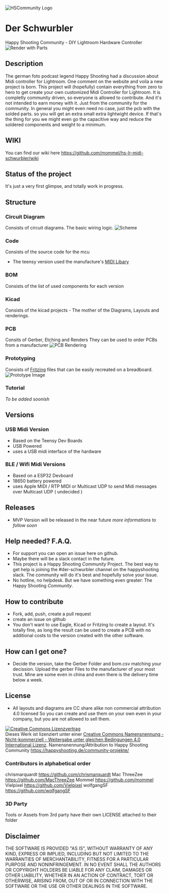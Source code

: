 ![HSCommunity Logo](assets/hscommunity_logo_small.jpg)
# Der Schwurbler
Happy Shooting Community - DIY Lightroom Hardware Controller
![Render with Parts](pcb/teensy-based/usb-teensy3.6/usb-teensy3.6_oben.jpg)

## Description
The german foto podcast legend Happy Shooting had a discussion about Midi controller for Lightroom. One comment on the website and voila a new project is born.
This project will (hopefully) contain everything from zero to hero to get create your own customized Midi Controller for Lightroom.
It is completly community driven, so everyone is allowed to contribute. And it's not intended to earn money with it. Just from the community for the community.
In general you might even need no case, just the pcb with the solded parts. so you will get an extra small extra lightwight device. If that's the thing for you we might even go the capacitive way and reduce the soldered components and weight to a minimum.

## WIKI
You can find our wiki here https://github.com/mommel/hs-lr-midi-schwurbler/wiki

## Status of the project
It's just a very first glimpse, and totally work in progress.

## Structure
### Circuit Diagram
 Consists of circuit diagrams. The basic wiring logic.
![Scheme](circuit-diagram/teensy-based/usb-teensy3.6/scheme.png)

### Code
 Consists of the source code for the mcu
 * The teensy version used the manufacture's [MIDI Libary](https://www.pjrc.com/teensy/td_libs_MIDI.html)

### BOM
 Consists of the list of used components for each version

### Kicad
  Consists of the kicad projects - The mother of the Diagrams, Layouts and renderings.

### PCB
 Consits of Gerber, Etching and Renders
 They can be used to order PCBs from a manufacturer
![PCB Rendering](pcb/teensy-based/usb-teensy3.6/usb-teensy3.6.jpg)

### Prototyping

Consists of [Fritzing](https://fritzing.org/) files that can be easily recreated on a breadboard.
![Prototype Image](prototyping/teensy-based/usb-teensy3.6/usb-teensy3.6_Steckplatine.jpg)

### Tutorial
 *To be added soonish*

## Versions
### USB Midi Version
* Based on the Teensy Dev Boards
* USB Powered
* uses a USB midi interface of the hardware

### BLE / Wifi Midi Versions
* Based on a ESP32 Devboard
* 18650 battery powered
* uses Apple MIDI / RTP MIDI or Multicast UDP to send Midi messages over Multicast UDP ( undecided )


## Releases
* MVP Version will be released in the near future
*more informations to follow soon* 

## Help needed? F.A.Q.
* For support you can open an issue here on github.
* Maybe there will be a slack contact in the future.
* This project is a Happy Shooting _Community_ Project. 
The best way to get help is joining the #der-schwurbler channel on the happyshooting slack. The community will do it's best and hopefully solve your issue.
* No hotline, no helpdesk. But we have something even greater: The Happy Shooting _Community_.    

## How to contribute
* Fork, add, push, create a pull request
* create an issue on github
* You don't want to use Eagle, Kicad or Fritzing to create a layout. It's totally fine, as long the result can be used to create a PCB with no additional costs to the version created with the other software.

## How can I get one?
* Decide the version, take the Gerber Folder and bom.csv matching your decission. Upload the gerber Files to the manufacturer of your most trust. Mine are some even in china and even there is the delivery time below a week.

## License
* All layouts and diagrams are CC share alike non commercial attribution 4.0 licensed
So you can create and use them on your own even in your company, but you are not allowed to sell them.

<a rel="license" href="http://creativecommons.org/licenses/by-nc-sa/4.0/"><img alt="Creative Commons Lizenzvertrag" style="border-width:0" src="https://i.creativecommons.org/l/by-nc-sa/4.0/88x31.png" /></a><br />Dieses Werk ist lizenziert unter einer <a rel="license" href="http://creativecommons.org/licenses/by-nc-sa/4.0/">Creative Commons Namensnennung - Nicht-kommerziell - Weitergabe unter gleichen Bedingungen 4.0 International Lizenz</a>.
Namensnennung/Attribution to Happy Shooting Community https://happyshooting.de/community-projekte/

### Contributors in alphabetical order
chrismarquardt https://github.com/chrismarquardt
Mac ThreeZee https://github.com/MacThreeZee
Mommel https://github.com/mommel
Vielpixel https://github.com/Vielpixel
wolfgangSF https://github.com/wolfgangSF

### 3D Party
Tools or Assets from 3rd party have their own LICENSE attached to their folder

## Disclaimer
THE SOFTWARE IS PROVIDED "AS IS", WITHOUT WARRANTY OF ANY KIND, EXPRESS OR IMPLIED, INCLUDING BUT NOT LIMITED TO THE WARRANTIES OF MERCHANTABILITY, FITNESS FOR A PARTICULAR PURPOSE AND NONINFRINGEMENT. IN NO EVENT SHALL THE AUTHORS OR COPYRIGHT HOLDERS BE LIABLE FOR ANY CLAIM, DAMAGES OR OTHER LIABILITY, WHETHER IN AN ACTION OF CONTRACT, TORT OR OTHERWISE, ARISING FROM, OUT OF OR IN CONNECTION WITH THE SOFTWARE OR THE USE OR OTHER DEALINGS IN THE SOFTWARE.
